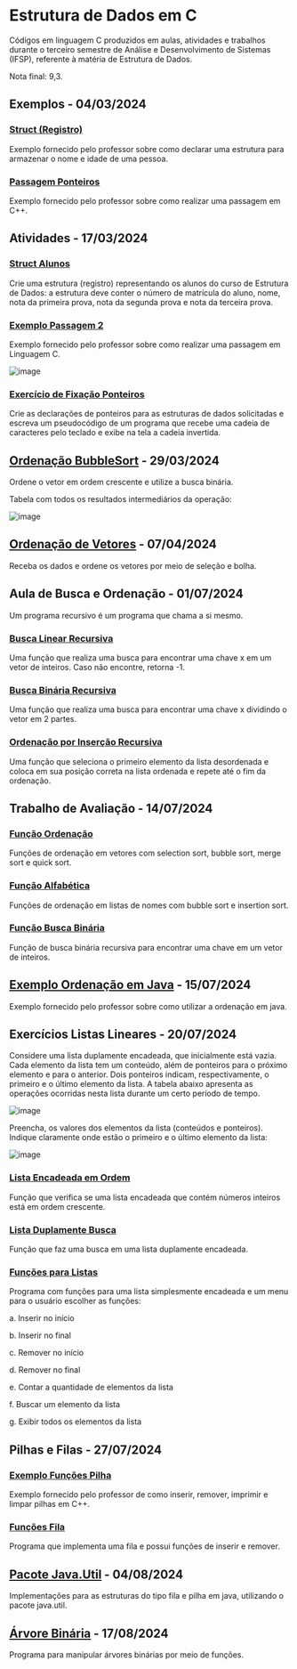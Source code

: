 # Estrutura de Dados em C
Códigos em linguagem C produzidos em aulas, atividades e trabalhos durante o terceiro semestre de Análise e Desenvolvimento de Sistemas (IFSP), referente à matéria de Estrutura de Dados.

Nota final: 9,3.

## Exemplos - 04/03/2024
### [Struct (Registro)](https://github.com/fernandalopesbarbalho/estrutura-ifsp-semestre3/blob/main/exemplo_struct.c)
Exemplo fornecido pelo professor sobre como declarar uma estrutura para armazenar o nome e idade de uma pessoa.

### [Passagem Ponteiros](https://github.com/fernandalopesbarbalho/estrutura-ifsp-semestre3/blob/main/exemplo_passagem_ponteiros.cpp)
Exemplo fornecido pelo professor sobre como realizar uma passagem em C++.

## Atividades - 17/03/2024
### [Struct Alunos](https://github.com/fernandalopesbarbalho/estrutura-ifsp-semestre3/blob/main/struct_alunos.c)
Crie uma estrutura (registro) representando os alunos do curso de Estrutura de Dados: a estrutura deve conter o número de matrícula do aluno, nome, nota da primeira prova, nota da segunda prova e nota da terceira prova.

### [Exemplo Passagem 2](https://github.com/fernandalopesbarbalho/estrutura-ifsp-semestre3/blob/main/exemplo_passagem2.c)
Exemplo fornecido pelo professor sobre como realizar uma passagem em Linguagem C.

![image](https://github.com/fernandalopesbarbalho/estrutura-ifsp-semestre3/assets/137642560/fd8a5fb1-d6d1-4115-b0aa-a105977e4e63)

### [Exercício de Fixação Ponteiros](https://github.com/fernandalopesbarbalho/estrutura-ifsp-semestre3/blob/main/fixacao_ponteiros.c)
Crie as declarações de ponteiros para as estruturas de dados solicitadas e escreva um pseudocódigo de um programa que recebe uma cadeia de caracteres pelo teclado e exibe na tela a cadeia invertida.

## [Ordenação BubbleSort](https://github.com/fernandalopesbarbalho/estrutura-ifsp-semestre3/blob/main/ordenacao_bubblesort.c) - 29/03/2024
Ordene o vetor em ordem crescente e utilize a busca binária. 

Tabela com todos os resultados intermediários da operação:

![image](https://github.com/user-attachments/assets/52abf47d-263b-45fd-ae43-879b7e880f73)

## [Ordenação de Vetores](https://github.com/fernandalopesbarbalho/estrutura-ifsp-semestre3/blob/main/ordenacao_vetores.c) - 07/04/2024
Receba os dados e ordene os vetores por meio de seleção e bolha.

## Aula de Busca e Ordenação - 01/07/2024
Um programa recursivo é um programa que chama a si mesmo.

### [Busca Linear Recursiva](https://github.com/fernandalopesbarbalho/estrutura-ifsp-semestre3/blob/main/busca_linear_recursiva.c)
Uma função que realiza uma busca para encontrar uma chave x em um vetor de inteiros. Caso não encontre, retorna -1.

### [Busca Binária Recursiva](https://github.com/fernandalopesbarbalho/estrutura-ifsp-semestre3/blob/main/busca_binaria_recursiva.c)
Uma função que realiza uma busca para encontrar uma chave x dividindo o vetor em 2 partes. 

### [Ordenação por Inserção Recursiva](https://github.com/fernandalopesbarbalho/estrutura-ifsp-semestre3/blob/main/ordenar_insercao_recursiva.c)
Uma função que seleciona o primeiro elemento da lista desordenada e coloca em sua posição correta na lista ordenada e repete até o fim da ordenação.

## Trabalho de Avaliação - 14/07/2024
### [Função Ordenação](https://github.com/fernandalopesbarbalho/estrutura-ifsp-semestre3/blob/main/funcao_ordenacao.c)
Funções de ordenação em vetores com selection sort, bubble sort, merge sort e quick sort.

### [Função Alfabética](https://github.com/fernandalopesbarbalho/estrutura-ifsp-semestre3/blob/main/funcao_alfabetica.c)
Funções de ordenação em listas de nomes com bubble sort e insertion sort.

### [Função Busca Binária](https://github.com/fernandalopesbarbalho/estrutura-ifsp-semestre3/blob/main/funcao_busca_binaria.c)
Função de busca binária recursiva para encontrar uma chave em um vetor de inteiros.

## [Exemplo Ordenação em Java](https://github.com/fernandalopesbarbalho/estrutura-ifsp-semestre3/tree/main/exemplo_ordenacao_java) - 15/07/2024
Exemplo fornecido pelo professor sobre como utilizar a ordenação em java. 

## Exercícios Listas Lineares - 20/07/2024
Considere uma lista duplamente encadeada, que inicialmente está vazia. Cada elemento da lista tem um conteúdo, além de ponteiros para o próximo elemento e para o anterior. Dois ponteiros indicam, respectivamente, o primeiro e o último elemento da lista. A tabela abaixo apresenta as operações ocorridas nesta lista durante um certo período de tempo.

![image](https://github.com/user-attachments/assets/dab9870b-ff81-488b-8409-415477d2f746)

Preencha, os valores dos elementos da lista (conteúdos e ponteiros). Indique claramente onde estão o primeiro e o último elemento da lista:

![image](https://github.com/user-attachments/assets/01b0759a-34f6-4010-b502-188ae88ba791)

### [Lista Encadeada em Ordem](https://github.com/fernandalopesbarbalho/estrutura-ifsp-semestre3/blob/main/lista_encadeada_ordem.c)
Função que verifica se uma lista encadeada que contém números inteiros está em ordem crescente.

### [Lista Duplamente Busca](https://github.com/fernandalopesbarbalho/estrutura-ifsp-semestre3/blob/main/lista_duplamente_busca.c)
Função que faz uma busca em uma lista duplamente encadeada.

### [Funções para Listas](https://github.com/fernandalopesbarbalho/estrutura-ifsp-semestre3/blob/main/funcoes_lista.c)
Programa com funções para uma lista simplesmente encadeada e um menu para o usuário escolher as funções:

  a. Inserir no início
  
  b. Inserir no final
  
  c. Remover no início
  
  d. Remover no final
  
  e. Contar a quantidade de elementos da lista
  
  f. Buscar um elemento da lista
  
  g. Exibir todos os elementos da lista

## Pilhas e Filas - 27/07/2024
### [Exemplo Funções Pilha](https://github.com/fernandalopesbarbalho/estrutura-ifsp-semestre3/blob/main/exemplo_funcoes_pilha.cpp)
Exemplo fornecido pelo professor de como inserir, remover, imprimir e limpar pilhas em C++.

### [Funções Fila](https://github.com/fernandalopesbarbalho/estrutura-ifsp-semestre3/blob/main/funcoes_fila.c)
Programa que implementa uma fila e possui funções de inserir e remover.

## [Pacote Java.Util](https://github.com/fernandalopesbarbalho/estrutura-ifsp-semestre3/tree/main/pacote_java_util) - 04/08/2024
Implementações para as estruturas do tipo fila e pilha em java, utilizando o pacote java.util.

## [Árvore Binária](https://github.com/fernandalopesbarbalho/estrutura-ifsp-semestre3/blob/main/arvore_binaria.c) - 17/08/2024
Programa para manipular árvores binárias por meio de funções.
